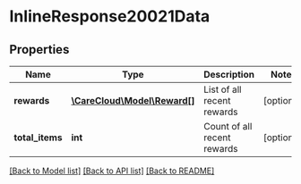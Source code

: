 # InlineResponse20021Data

## Properties
Name | Type | Description | Notes
------------ | ------------- | ------------- | -------------
**rewards** | [**\CareCloud\Model\Reward[]**](Reward.md) | List of all recent rewards | [optional] 
**total_items** | **int** | Count of all recent rewards | [optional] 

[[Back to Model list]](../../README.md#documentation-for-models) [[Back to API list]](../../README.md#documentation-for-api-endpoints) [[Back to README]](../../README.md)

